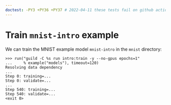 ```yaml
---
doctest: -PY3 +PY36 +PY37 # 2022-04-11 these tests fail on github actions because TF 1.14 fails to install. We need to update to a more current tensorflow version that has wheels available.
---
```


# Train `mnist-intro` example

We can train the MNIST example model `mnist-intro` in the `mnist`
directory:

    >>> run("guild -C %s run intro:train -y --no-gpus epochs=1"
    ...     % example("models"), timeout=120)
    Resolving data dependency
    ...
    Step 0: training=...
    Step 0: validate=...
    ...
    Step 540: training=...
    Step 540: validate=...
    <exit 0>
